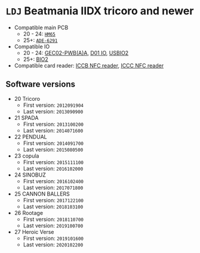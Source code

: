 # `LDJ` Beatmania IIDX tricoro and newer

* Compatible main PCB
  * 20 - 24: [`HM65`](../boards.md#hm65)
  * 25+: [`ADE-6291`](../boards.md#ade-6291)
* Compatible IO
  * 20 - 24: [GEC02-PWB(A)A](../io.md#GEC02-PWBAA), [D01 IO](../io.md#d01-io), [USBIO2](../io.md#usbio2)
  * 25+: [BIO2](../io.md#bio2)
* Compatible card reader: [ICCB NFC reader](../io.md#iccb), [ICCC NFC reader](../io.md#iccc)

## Software versions

* 20 Tricoro
  * First version: `2012091904`
  * Last version: `2013090900`
* 21 SPADA
  * First version: `2013100200`
  * Last version: `2014071600`
* 22 PENDUAL
  * First version: `2014091700`
  * Last version: `2015080500`
* 23 copula
  * First version: `2015111100`
  * Last version: `2016102000`
* 24 SINOBUZ
  * First version: `2016102400`
  * Last version: `2017071800`
* 25 CANNON BALLERS
  * First version: `2017122100`
  * Last version: `2018103100`
* 26 Rootage
  * First version: `2018110700`
  * Last version: `2019100700`
* 27 Heroic Verse
  * First version: `2019101600`
  * Last version: `2020102200`
